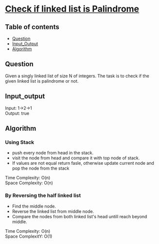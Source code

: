 # [Check if linked list is Palindrome](https://practice.geeksforgeeks.org/problems/check-if-linked-list-is-pallindrome/1)

## Table of contents

- [Question](#question)
- [Input_Output](#input_output)
- [Algorithm](#algorithm)

## Question
Given a singly linked list of size N of integers. The task is to check if the given linked list is palindrome or not.

## Input_output
Input: 1->2->1 </br>
Output: true

## Algorithm

### Using Stack
- push every node from head in the stack.
- visit the node from head and compare it with top node of stack.
- If values are not equal return fasle, otherwise update current node and pop the node from the stack

Time Complexity: O(n)</br>
Space Complexity: O(n)

### By Reversing the half linked list
- Find the middle node.
- Reverse the linked list from middle node.
- Compare the nodes from both linked list's head untill reach beyond middle.

Time Complexity: O(n) </br>
Space ComplexitY: O(1)
